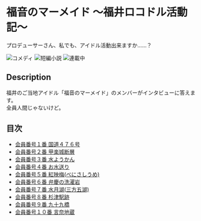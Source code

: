 福音のマーメイド 〜福井ロコドル活動記〜
=======================================

プロデューサーさん、私でも、アイドル活動出来ますか……？

![コメディ](https://img.shields.io/badge/%E3%82%B8%E3%83%A3%E3%83%B3%E3%83%AB-%E3%82%B3%E3%83%A1%E3%83%87%E3%82%A3-brightgreen.svg)
![短編小説](https://img.shields.io/badge/%E5%BD%A2%E5%BC%8F-%E7%9F%AD%E7%B7%A8%E5%B0%8F%E8%AA%AC-orange.svg)
![連載中](https://img.shields.io/badge/%E5%9F%B7%E7%AD%86%E7%8A%B6%E6%B3%81-%E9%80%A3%E8%BC%89%E4%B8%AD-red.svg)

## Description

福井のご当地アイドル「福音のマーメイド」のメンバーがインタビューに答えます。  
全員人間じゃないけど。

## 目次

* [会員番号１番 国道４７６号](./episodes/001.html)
* [会員番号２番 甲楽城断層](./episodes/002.html)
* [会員番号３番 水ようかん](./episodes/003.html)
* [会員番号４番 お水送り](./episodes/004.html)
* [会員番号５番 紅映梅(べにさしうめ)](./episodes/005.html)
* [会員番号６番 弁慶の洗濯岩](./episodes/006.html)
* [会員番号７番 水月湖(三方五湖)](./episodes/007.html)
* [会員番号８番 杉津駅跡](./episodes/008.html)
* [会員番号９番 九十九橋](./episodes/009.html)
* [会員番号１０番 言奈地蔵](./episodes/010.html)
